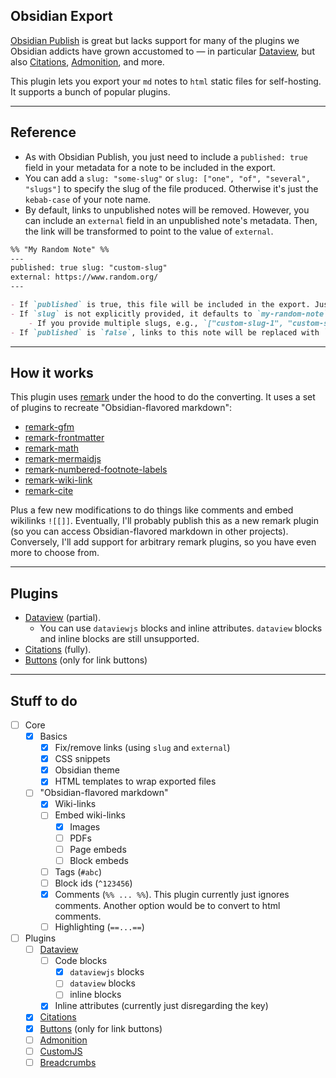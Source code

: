 ## Obsidian Export

[Obsidian Publish](https://obsidian.md/publish) is great but lacks support for many of the plugins we Obsidian addicts have grown accustomed to — in particular [Dataview](https://github.com/blacksmithgu/obsidian-dataview), but also [Citations](https://github.com/hans/obsidian-citation-plugin), [Admonition](https://github.com/valentine195/obsidian-admonition), and more.

This plugin lets you export your `md` notes to `html` static files for self-hosting. It supports a bunch of popular plugins.

---

## Reference

- As with Obsidian Publish, you just need to include a `published: true` field in your metadata for a note to be included in the export.
- You can add a `slug: "some-slug"` or `slug: ["one", "of", "several", "slugs"]` to specify the slug of the file produced. Otherwise it's just the `kebab-case` of your note name.
- By default, links to unpublished notes will be removed. However, you can include an `external` field in an unpublished note's metadata. Then, the link will be transformed to point to the value of `external`.

```markdown
%% "My Random Note" %%
---
published: true slug: "custom-slug"  
external: https://www.random.org/
---

- If `published` is true, this file will be included in the export. Just like Obsidian Publish.
- If `slug` is not explicitly provided, it defaults to `my-random-note`.
	- If you provide multiple slugs, e.g., `["custom-slug-1", "custom-slug-2"]`, then the note will be exported to a file whose name is the first provided slug. Eventually, I'd like to add support for redirecting additional slugs to the first.
- If `published` is `false`, links to this note will be replaced with `https://www.random.org/`

```

---

## How it works

This plugin uses [remark](https://github.com/remarkjs/remark) under the hood to do the converting. It uses a set of plugins to recreate "Obsidian-flavored markdown":

- [remark-gfm](https://github.com/remarkjs/remark-gfm)
- [remark-frontmatter](https://github.com/remarkjs/remark-frontmatter)
- [remark-math](https://github.com/remarkjs/remark-math)
- [remark-mermaidjs](https://github.com/remcohaszing/remark-mermaidjs)
- [remark-numbered-footnote-labels](https://github.com/jackfletch/remark-numbered-footnote-labels)
- [remark-wiki-link](https://github.com/landakram/remark-wiki-link)
- [remark-cite](https://github.com/benrbray/remark-cite)

Plus a few new modifications to do things like comments and embed wikilinks `![[]]`. Eventually, I'll probably publish this as a new remark plugin (so you can access Obsidian-flavored markdown in other projects). Conversely, I'll add support for arbitrary remark plugins, so you have even more to choose from.

---

## Plugins

- [Dataview](https://github.com/blacksmithgu/obsidian-dataview) (partial).
	- You can use `dataviewjs` blocks and inline attributes. `dataview` blocks and inline blocks are still unsupported.
- [Citations](https://github.com/hans/obsidian-citation-plugin) (fully).
- [Buttons](https://github.com/shabegom/buttons) (only for link buttons)

---

## Stuff to do

- [ ] Core
	- [x] Basics
		- [x] Fix/remove links (using `slug` and `external`)
		- [x] CSS snippets
		- [x] Obsidian theme
		- [x] HTML templates to wrap exported files
	- [ ] "Obsidian-flavored markdown"
		- [x] Wiki-links
		- [ ] Embed wiki-links
			- [x] Images
			- [ ] PDFs
			- [ ] Page embeds
			- [ ] Block embeds
		- [ ] Tags (`#abc`)
		- [ ] Block ids (`^123456`)
		- [x] Comments (`%% ... %%`). This plugin currently just ignores comments. Another option would be to convert to html comments.
		- [ ] Highlighting (`==...==`)
- [ ] Plugins
	- [ ] [Dataview](https://github.com/blacksmithgu/obsidian-dataview)
		- [ ] Code blocks
			- [x] `dataviewjs` blocks
			- [ ] `dataview` blocks
			- [ ] inline blocks
		- [x] Inline attributes (currently just disregarding the key)
	- [x] [Citations](https://github.com/hans/obsidian-citation-plugin)
	- [x] [Buttons](https://github.com/shabegom/buttons) (only for link buttons)
	- [ ] [Admonition](https://github.com/valentine195/obsidian-admonition)
	- [ ] [CustomJS](https://github.com/samlewis0602/obsidian-custom-js)
	- [ ] [Breadcrumbs](https://github.com/SkepticMystic/breadcrumbs)	
